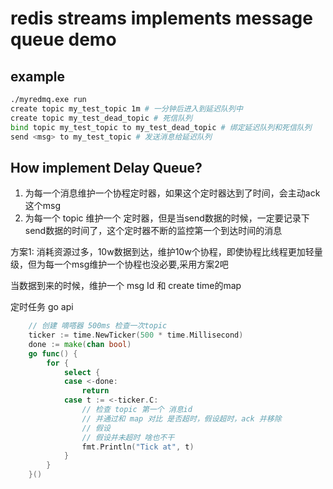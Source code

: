 # redis streams implements message queue demo

## example
```bash
./myredmq.exe run
create topic my_test_topic 1m # 一分钟后进入到延迟队列中
create topic my_test_dead_topic # 死信队列
bind topic my_test_topic to my_test_dead_topic # 绑定延迟队列和死信队列
send <msg> to my_test_topic # 发送消息给延迟队列
```


## How implement Delay Queue?

1. 为每一个消息维护一个协程定时器，如果这个定时器达到了时间，会主动ack这个msg
2. 为每一个 topic 维护一个 定时器，但是当send数据的时候，一定要记录下send数据的时间了，这个定时器不断的监控第一个到达时间的消息

方案1: 消耗资源过多，10w数据到达，维护10w个协程，即使协程比线程更加轻量级，但为每一个msg维护一个协程也没必要,采用方案2吧

当数据到来的时候，维护一个 msg Id 和 create time的map

定时任务 go api
```go
    // 创建 嘀嗒器 500ms 检查一次topic
    ticker := time.NewTicker(500 * time.Millisecond)
    done := make(chan bool)
    go func() {
        for {
            select {
            case <-done:
                return
            case t := <-ticker.C:
				// 检查 topic 第一个 消息id
				// 并通过和 map 对比 是否超时，假设超时，ack 并移除
				// 假设
				// 假设并未超时 啥也不干
                fmt.Println("Tick at", t)
            }
        }
    }()

```




